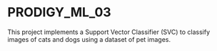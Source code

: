 # PRODIGY_ML_03
This project implements a Support Vector Classifier (SVC) to classify images of cats and dogs using a dataset of pet images.
